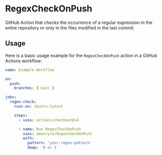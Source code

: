 # RegexCheckOnPush
GitHub Action that checks the occurrence of a regular expression in the entire repository or only in the files modified in the last commit.

## Usage

Here is a basic usage example for the `RegexCheckOnPush` action in a GitHub Actions workflow:

```yaml
name: Example Workflow

on:
  push:
    branches: [ main ]

jobs:
  regex-check:
    runs-on: ubuntu-latest

    steps:
      - uses: actions/checkout@v4

      - name: Run RegexCheckOnPush
        uses: amaurycb/RegexCheckOnPush
        with:
          pattern: 'your-regex-pattern'
          deep: '0 or 1'
